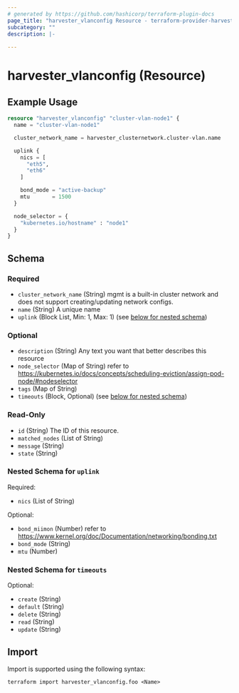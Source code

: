 ```yaml
---
# generated by https://github.com/hashicorp/terraform-plugin-docs
page_title: "harvester_vlanconfig Resource - terraform-provider-harvester"
subcategory: ""
description: |-
  
---
```


# harvester_vlanconfig (Resource)



## Example Usage

```terraform
resource "harvester_vlanconfig" "cluster-vlan-node1" {
  name = "cluster-vlan-node1"

  cluster_network_name = harvester_clusternetwork.cluster-vlan.name

  uplink {
    nics = [
      "eth5",
      "eth6"
    ]

    bond_mode = "active-backup"
    mtu       = 1500
  }

  node_selector = {
    "kubernetes.io/hostname" : "node1"
  }
}
```

<!-- schema generated by tfplugindocs -->
## Schema

### Required

- `cluster_network_name` (String) mgmt is a built-in cluster network and does not support creating/updating network configs.
- `name` (String) A unique name
- `uplink` (Block List, Min: 1, Max: 1) (see [below for nested schema](#nestedblock--uplink))

### Optional

- `description` (String) Any text you want that better describes this resource
- `node_selector` (Map of String) refer to https://kubernetes.io/docs/concepts/scheduling-eviction/assign-pod-node/#nodeselector
- `tags` (Map of String)
- `timeouts` (Block, Optional) (see [below for nested schema](#nestedblock--timeouts))

### Read-Only

- `id` (String) The ID of this resource.
- `matched_nodes` (List of String)
- `message` (String)
- `state` (String)

<a id="nestedblock--uplink"></a>
### Nested Schema for `uplink`

Required:

- `nics` (List of String)

Optional:

- `bond_miimon` (Number) refer to https://www.kernel.org/doc/Documentation/networking/bonding.txt
- `bond_mode` (String)
- `mtu` (Number)


<a id="nestedblock--timeouts"></a>
### Nested Schema for `timeouts`

Optional:

- `create` (String)
- `default` (String)
- `delete` (String)
- `read` (String)
- `update` (String)

## Import

Import is supported using the following syntax:

```shell
terraform import harvester_vlanconfig.foo <Name>
```
